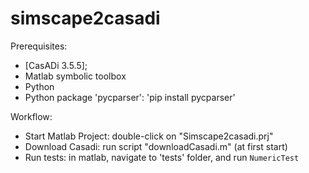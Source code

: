 # simscape2casadi


Prerequisites:
 - [CasADi 3.5.5];
 - Matlab symbolic toolbox
 - Python
 - Python package 'pycparser': 'pip install pycparser'

Workflow:
 - Start Matlab Project: double-click on "Simscape2casadi.prj"
 - Download Casadi: run script "downloadCasadi.m" (at first start)
 - Run tests: in matlab, navigate to 'tests' folder, and run `NumericTest`